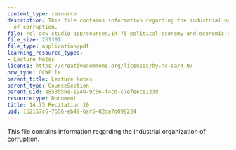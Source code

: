 ```yaml
---
content_type: resource
description: This file contains information regarding the industrial organization
  of corruption.
file: /ol-ocw-studio-app/courses/14-75-political-economy-and-economic-development-fall-2012/152157c67656eb496af582da7d099224_MIT14_75F12_Recitation10.pdf
file_size: 261301
file_type: application/pdf
learning_resource_types:
- Lecture Notes
license: https://creativecommons.org/licenses/by-nc-sa/4.0/
ocw_type: OCWFile
parent_title: Lecture Notes
parent_type: CourseSection
parent_uid: a853b56e-1940-9c56-f4cd-c7efeece123d
resourcetype: Document
title: 14.75 Recitation 10
uid: 152157c6-7656-eb49-6af5-82da7d099224
---
```

This file contains information regarding the industrial organization of corruption.